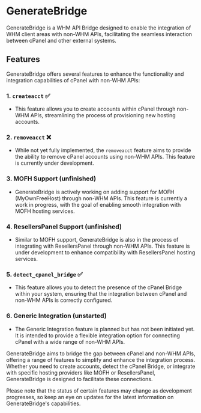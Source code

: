 # GenerateBridge

GenerateBridge is a WHM API Bridge designed to enable the integration of WHM client areas with non-WHM APIs, facilitating the seamless interaction between cPanel and other external systems.

## Features

GenerateBridge offers several features to enhance the functionality and integration capabilities of cPanel with non-WHM APIs:

### 1. `createacct` ✅
   - This feature allows you to create accounts within cPanel through non-WHM APIs, streamlining the process of provisioning new hosting accounts.

### 2. `removeacct` ❌
   - While not yet fully implemented, the `removeacct` feature aims to provide the ability to remove cPanel accounts using non-WHM APIs. This feature is currently under development.

### 3. MOFH Support (unfinished)
   - GenerateBridge is actively working on adding support for MOFH (MyOwnFreeHost) through non-WHM APIs. This feature is currently a work in progress, with the goal of enabling smooth integration with MOFH hosting services.

### 4. ResellersPanel Support (unfinished)
   - Similar to MOFH support, GenerateBridge is also in the process of integrating with ResellersPanel through non-WHM APIs. This feature is under development to enhance compatibility with ResellersPanel hosting services.

### 5. `detect_cpanel_bridge` ✅
   - This feature allows you to detect the presence of the cPanel Bridge within your system, ensuring that the integration between cPanel and non-WHM APIs is correctly configured.

### 6. Generic Integration (unstarted)
   - The Generic Integration feature is planned but has not been initiated yet. It is intended to provide a flexible integration option for connecting cPanel with a wide range of non-WHM APIs.

GenerateBridge aims to bridge the gap between cPanel and non-WHM APIs, offering a range of features to simplify and enhance the integration process. Whether you need to create accounts, detect the cPanel Bridge, or integrate with specific hosting providers like MOFH or ResellersPanel, GenerateBridge is designed to facilitate these connections.

Please note that the status of certain features may change as development progresses, so keep an eye on updates for the latest information on GenerateBridge's capabilities.
